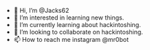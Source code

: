 - 👋 Hi, I’m @Jacks62
- 👀 I’m interested in learning new things.
- 🌱 I’m currently learning about hackintoshing.  
- 💞️ I’m looking to collaborate on hackintoshing.
- 📫 How to reach me instagram @mr0bot

<!---
Jacks62/Jacks62 is a ✨ special ✨ repository because its `README.md` (this file) appears on your GitHub profile.
You can click the Preview link to take a look at your changes.
--->
